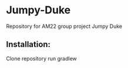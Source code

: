 # Jumpy-Duke
Repository for AM22 group project Jumpy Duke
<h2>Installation:</h2>
Clone repository
run gradlew
